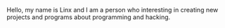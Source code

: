 Hello, my name is Linx and I am a person who interesting in creating new projects and programs about programming and hacking.
